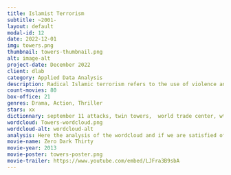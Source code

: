 ```yaml
---
title: Islamist Terrorism
subtitle: ~2001-
layout: default
modal-id: 12
date: 2022-12-01
img: towers.png
thumbnail: towers-thumbnail.png
alt: image-alt
project-date: December 2022
client: dlab
category: Applied Data Analysis
description: Radical Islamic terrorism refers to the use of violence and intimidation by extremist groups or individuals who seek to promote their interpretation of Islam and establish an Islamic state or caliphate. These groups often target civilians, including Muslims who do not adhere to their ideology, as well as government and military targets. Radical Islamic terrorism has been a major global concern since the September 11th attacks in 2001, and it continues to pose a significant threat to national and international security. Many governments and international organizations have implemented strategies to combat radical Islamic terrorism, including military action, intelligence gathering, and diplomatic efforts to address the root causes of radicalization.
count-movies: 80
box-office: 21
genres: Drama, Action, Thriller
stars: xx
dictionnary: september 11 attacks, twin towers,  world trade center, wtc, terrorist , al-qaeda, hijackers, boeing 767, destruction, american airlines flight 11,  osama bin laden.
wordcloud: Towers-wordcloud.png
wordcloud-alt: wordcloud-alt
analysis: Here the analysis of the wordcloud and if we are satisfied of the classification.
movie-name: Zero Dark Thirty
movie-year: 2013
movie-poster: towers-poster.png
movie-trailer: https://www.youtube.com/embed/LJFra3B9sbA
---
```


